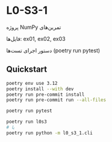 # L0-S3-1

پروژه NumPy تمرین‌های

فایل‌ها: ex01, ex02, ex03

دستور اجرای تست‌ها (poetry run pytest)

## Quickstart

```bash
poetry env use 3.12
poetry install --with dev
poetry run pre-commit install
poetry run pre-commit run --all-files

poetry run pytest

poetry run l0s3
# یا
poetry run python -m l0_s3_1.cli
```
